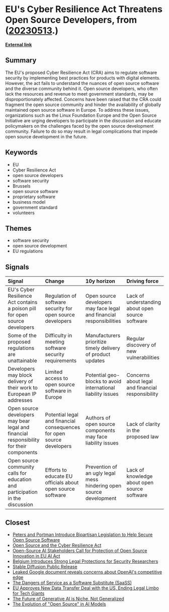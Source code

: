 # __EU's Cyber Resilience Act Threatens Open Source Developers__, from ([20230513](https://kghosh.substack.com/p/20230513).)

__[External link](https://www.theregister.com/2023/05/12/eu_cyber_resilience_act/)__



## Summary

The EU's proposed Cyber Resilience Act (CRA) aims to regulate software security by implementing best practices for products with digital elements. However, the act fails to understand the nuances of open source software and the diverse community behind it. Open source developers, who often lack the resources and revenue to meet government standards, may be disproportionately affected. Concerns have been raised that the CRA could fragment the open source community and hinder the availability of globally maintained open source software in Europe. To address these issues, organizations such as the Linux Foundation Europe and the Open Source Initiative are urging developers to participate in the discussion and educate policymakers on the challenges faced by the open source development community. Failure to do so may result in legal complications that impede open source development in the future.

## Keywords

* EU
* Cyber Resilience Act
* open source developers
* software security
* Brussels
* open source software
* proprietary software
* business model
* government standard
* volunteers

## Themes

* software security
* open source development
* EU regulations

## Signals

| Signal                                                                                  | Change                                                                | 10y horizon                                                          | Driving force                                     |
|:----------------------------------------------------------------------------------------|:----------------------------------------------------------------------|:---------------------------------------------------------------------|:--------------------------------------------------|
| EU's Cyber Resilience Act contains a poison pill for open source developers             | Regulation of software security for open source developers            | Open source developers may face legal and financial responsibilities | Lack of understanding about open source software  |
| Some of the proposed regulations are unattainable                                       | Difficulty in meeting software security requirements                  | Manufacturers prioritize timely delivery of product updates          | Regular discovery of new vulnerabilities          |
| Developers may block delivery of their work to European IP addresses                    | Limited access to open source software in Europe                      | Potential geo-blocks to avoid international liability issues         | Concerns about legal and financial responsibility |
| Open source developers may bear legal and financial responsibility for their components | Potential legal and financial consequences for open source developers | Authors of open source components may face liability issues          | Lack of clarity in the proposed law               |
| Open source community calls for education and participation in the discussion           | Efforts to educate EU officials about open source software            | Prevention of an ugly legal mess hindering open source development   | Lack of knowledge about open source software      |

## Closest

* [Peters and Portman Introduce Bipartisan Legislation to Help Secure Open Source Software](16272c1d533831db63a0ff3aa067f09e)
* [Open Source and the Cyber Resilience Act](2e15bb8c640aadb6d9022cf48f446954)
* [Open-Source AI Stakeholders Call for Protection of Open Source Innovation in EU AI Act](11bd695b887aa09dca79341f91ce6b82)
* [Belgium Introduces Strong Legal Protections for Security Researchers](8ae26b7eeafce0d7e88a3f1e7cadcfd7)
* [Stable Diffusion Public Release](09e12f5c07382efea39163ed3274098a)
* [Leaked Google document reveals concerns about OpenAI's competitive edge](271c9ba1f197505aba5f225c62e3c09f)
* [The Dangers of Service as a Software Substitute (SaaSS)](5c135d085a6d575c9d112244b2a873fb)
* [EU Approves New Data Transfer Deal with the US, Ending Legal Limbo for Tech Giants](bef6f36725097d0c16289eca2eb18df4)
* [The Future of Generative AI is Niche, Not Generalized](8dd10f0dc4f44fa3a381c7f37fbcb8fc)
* [The Evolution of "Open Source" in AI Models](ab65e19023994f8f7774408b7a7cc920)